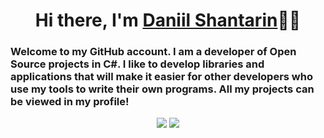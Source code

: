 <h1 align="center">Hi there, I'm <a href="https://github.com/D3l0ry">Daniil Shantarin</a>👋🏻</h1>
<h3>Welcome to my GitHub account. I am a developer of Open Source projects in C#. I like to develop libraries and applications that will make it easier for other developers who use my tools to write their own programs. All my projects can be viewed in my profile!</h3>

<p align="center"> 
  <img src="https://github-readme-stats.vercel.app/api?username=D3l0ry&hide_border=true&show_icons=true&hide=contribs,issues,prs&theme=tokyonight">
  <img src="https://github-readme-stats.vercel.app/api/wakatime?username=D3l0ry&layout=compact">
</p>
